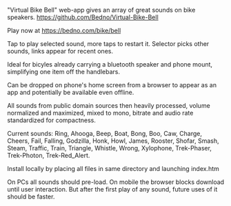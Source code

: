 "Virtual Bike Bell" web-app gives an array of great sounds on bike speakers.
https://github.com/Bedno/Virtual-Bike-Bell

Play now at https://bedno.com/bike/bell

Tap to play selected sound, more taps to restart it. Selector picks other sounds, links appear for recent ones.

Ideal for bicyles already carrying a bluetooth speaker and phone mount, simplifying one item off the handlebars.

Can be dropped on phone's home screen from a browser to appear as an app and potentially be available even offline.

All sounds from public domain sources then heavily processed, volume normalized and maximized, mixed to mono, bitrate and audio rate standardized for compactness.

Current sounds: Ring, Ahooga, Beep, Boat, Bong, Boo, Caw, Charge, Cheers, Fail, Falling, Godzilla, Honk, Howl, James, Rooster, Shofar, Smash, Steam, Traffic, Train, Triangle, Whistle, Wrong, Xylophone, Trek-Phaser, Trek-Photon, Trek-Red_Alert.

Install locally by placing all files in same directory and launching index.htm

On PCs all sounds should pre-load. On mobile the browser blocks download until user interaction. But after the first play of any sound, future uses of it should be faster.
